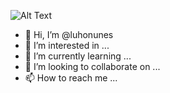 
![Alt Text](https://imageio.forbes.com/specials-images/dam/imageserve/1043124490/960x0.jpg?height=474&width=711&fit=bounds)

- 👋 Hi, I’m @luhonunes
- 👀 I’m interested in ...
- 🌱 I’m currently learning ...
- 💞️ I’m looking to collaborate on ...
- 📫 How to reach me ...

<!---
luhonunes/luhonunes is a ✨ special ✨ repository because its `README.md` (this file) appears on your GitHub profile.
You can click the Preview link to take a look at your changes.
--->
